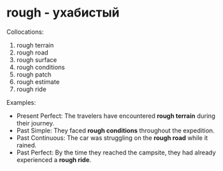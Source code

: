 # rough - ухабистый

Collocations:

1. rough terrain
2. rough road
3. rough surface
4. rough conditions
5. rough patch
6. rough estimate
7. rough ride

Examples:

- Present Perfect: The travelers have encountered **rough terrain** during their journey.
- Past Simple: They faced **rough conditions** throughout the expedition.
- Past Continuous: The car was struggling on the **rough road** while it rained.
- Past Perfect: By the time they reached the campsite, they had already experienced a **rough ride**.